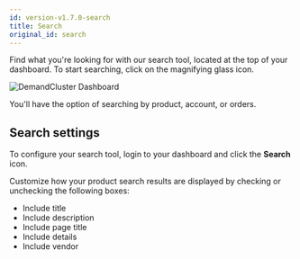 ```yaml
---
id: version-v1.7.0-search
title: Search
original_id: search
---
```

    
Find what you're looking for with our search tool, located at the top of your dashboard. To start searching, click on the magnifying glass icon.

![](/assets/admin-search-tool.png "DemandCluster Dashboard")

You'll have the option of searching by product, account, or orders.

## Search settings

To configure your search tool, login to your dashboard and click the **Search** <i class="rui font-icon fa fa-search"></i> icon.

Customize how your product search results are displayed by checking or unchecking the following boxes:

- Include title
- Include description
- Include page title
- Include details
- Include vendor
